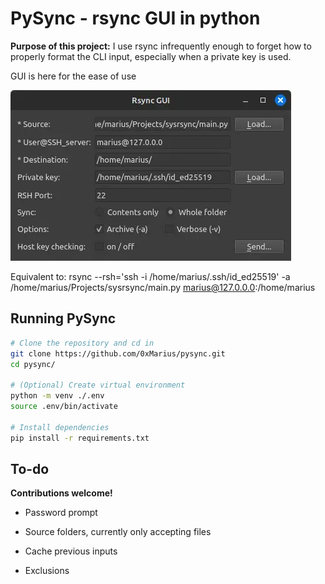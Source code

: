 # PySync - rsync GUI in python

**Purpose of this project:** I use rsync infrequently enough to forget how to properly format the CLI input, especially when a private key is used.

GUI is here for the ease of use



![](./rsync-gui.webp)

Equivalent to: rsync --rsh='ssh -i /home/marius/.ssh/id_ed25519' -a /home/marius/Projects/sysrsync/main.py marius@127.0.0.0:/home/marius



## Running PySync

```bash
# Clone the repository and cd in
git clone https://github.com/0xMarius/pysync.git
cd pysync/

# (Optional) Create virtual environment
python -m venv ./.env
source .env/bin/activate

# Install dependencies
pip install -r requirements.txt
```



## To-do

**Contributions welcome!**

- Password prompt

- Source folders, currently only accepting files

- Cache previous inputs

- Exclusions
